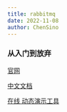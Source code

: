 ```yaml
---
title: rabbitmq
date: 2022-11-08
author: ChenSino
---
```


###  从入门到放弃

[官网](https://www.rabbitmq.com/getstarted.html)

[中文文档](https://rabbitmq.mr-ping.com/AMQP/AMQP_0-9-1_Model_Explained.html)

[在线 动态演示工具](http://tryrabbitmq.com/)

